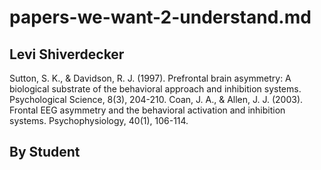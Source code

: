 # papers-we-want-2-understand.md

## Levi Shiverdecker
Sutton, S. K., & Davidson, R. J. (1997). Prefrontal brain asymmetry: A biological substrate of the behavioral approach and inhibition systems. Psychological Science, 8(3), 204-210.
Coan, J. A., & Allen, J. J. (2003). Frontal EEG asymmetry and the behavioral activation and inhibition systems. Psychophysiology, 40(1), 106-114.
## By Student

